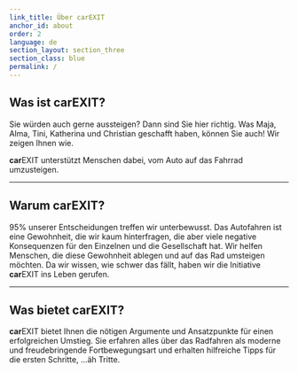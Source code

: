 ```yaml
---
link_title: Über carEXIT
anchor_id: about
order: 2
language: de
section_layout: section_three
section_class: blue
permalink: /
---
```


## Was ist **car**EXIT?
Sie würden auch gerne aussteigen? Dann sind Sie hier richtig. Was Maja, Alma, Tini, Katherina und Christian geschafft haben, können Sie auch! Wir zeigen Ihnen wie.

**car**EXIT unterstützt Menschen dabei, vom Auto auf das Fahrrad umzusteigen.

***

## Warum **car**EXIT?
95% unserer Entscheidungen treffen wir unterbewusst. Das Autofahren ist eine Gewohnheit, die wir kaum hinterfragen, die aber viele negative Konsequenzen für den Einzelnen und die Gesellschaft hat. Wir helfen Menschen, die diese Gewohnheit ablegen und auf das Rad umsteigen möchten. Da wir wissen, wie schwer das fällt, haben wir die Initiative **car**EXIT ins Leben gerufen.

***

## Was bietet **car**EXIT?
**car**EXIT bietet Ihnen die nötigen Argumente und Ansatzpunkte für einen erfolgreichen Umstieg. Sie erfahren alles über das Radfahren als moderne und freudebringende Fortbewegungsart und erhalten hilfreiche Tipps für die ersten Schritte, ...äh Tritte.
